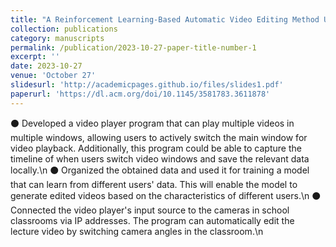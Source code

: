 ```yaml
---
title: "A Reinforcement Learning-Based Automatic Video Editing Method Using the Knowledge from Vision-Language Model"
collection: publications
category: manuscripts
permalink: /publication/2023-10-27-paper-title-number-1
excerpt: ''
date: 2023-10-27
venue: 'October 27'
slidesurl: 'http://academicpages.github.io/files/slides1.pdf'
paperurl: 'https://dl.acm.org/doi/10.1145/3581783.3611878'
---
```


⚫ Developed a video player program that can play multiple videos in multiple windows, allowing users to actively switch the main window for video playback. Additionally, this program could be able to capture the timeline of when users switch video windows and save the relevant data locally.\n
⚫ Organized the obtained data and used it for training a model that can learn from different users' data. This will enable the model to generate edited videos based on the characteristics of different users.\n
⚫ Connected the video player's input source to the cameras in school classrooms via IP addresses. The program can automatically edit the lecture video by switching camera angles in the classroom.\n
